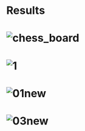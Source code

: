 # Results

# ![chess_board](https://github.com/NahidEbrahimian/Image-Processing-using-OpenCV/blob/main/01-%20Pre%20processing%20Techniques%2001/Inputs/chess_board.jpg)

# ![1](https://github.com/NahidEbrahimian/Image-Processing-using-OpenCV/blob/main/01-%20Pre%20processing%20Techniques%2001/Inputs/1.jpg)

# ![01new](https://github.com/NahidEbrahimian/Image-Processing-using-OpenCV/blob/main/01-%20Pre%20processing%20Techniques%2001/Results/01new.jpg)

# ![03new](https://github.com/NahidEbrahimian/Image-Processing-using-OpenCV/blob/main/01-%20Pre%20processing%20Techniques%2001/Results/03new.jpg)


